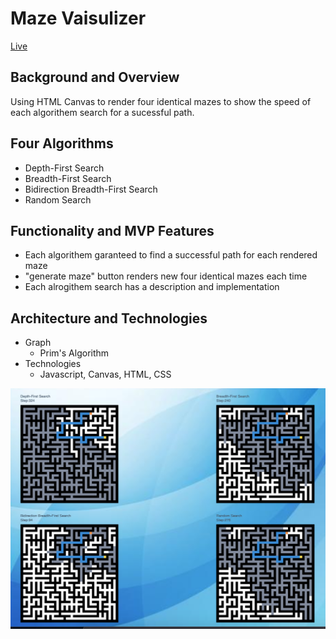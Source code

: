 # Maze Vaisulizer 

[Live](http://bettywren.com/maze_visualizer/)

## Background and Overview
Using HTML Canvas to render four identical mazes to show the speed of each algorithem search for a sucessful path.

## Four Algorithms
* Depth-First Search 
* Breadth-First Search
* Bidirection Breadth-First Search
* Random Search

## Functionality and MVP Features
*  Each algorithem garanteed to find a successful path for each rendered maze 
* "generate maze" button renders new four identical mazes each time 
* Each alrogithem search has a description and implementation
 
## Architecture and Technologies
* Graph
  * Prim's Algorithm
* Technologies
  * Javascript, Canvas, HTML, CSS
    


<img src='./preview.png'>
